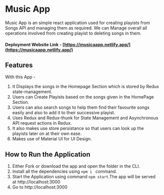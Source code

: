 # Music App
Music App is an simple react application used for creating playists from Songs API and managing them as required. We can Manage overall all operations involved from creating playist to deleting songs in them.

#### Deployment Website Link - [https://musicaapp.netlify.app/](https://musicaapp.netlify.app/)

## Features
With this App -
1. It Displays the songs in the Homepage Section which is stored by Redux state-management.
2. Users can Create Playists based on the songs given in the HomePage Section.
3. Users can also search songs to help them find their favourite songs easily and also to add it to their successive playist.
4. Uses Redux and Redux-thunk for State Management and Asynchronous API request actions in Redux.
5. It also makes use store persistance so that users can look up the playists later on at their own ease.
6. Makes use of Material UI for UI Design.

## How to Run the Application
1. Either Fork or download the app and open the folder in the CLI.
2. Install all the dependencies using `npm i ` command.
3. Start the Application using command `npm start`.The app will be served at http://localhost:3000
4. Go to http://localhost:3000

